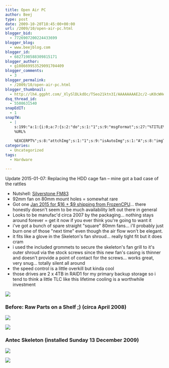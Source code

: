 ```yaml
---
title: Open Air PC
author: Beej
type: post
date: 2009-10-20T18:45:00+00:00
url: /2009/10/open-air-pc.html
blogger_bid:
  - 7726907200224433699
blogger_blog:
  - www.beejblog.com
blogger_id:
  - 6827198588309815171
blogger_author:
  - g108669953529091704409
blogger_comments:
  - 3
blogger_permalink:
  - /2009/10/open-air-pc.html
blogger_thumbnail:
  - http://lh4.ggpht.com/_XlySlDLkdOc/TSeo21ktn3I/AAAAAAAAE2c/2-uK0cWHeYs/DSC03810_thumb%5B2%5D.jpg?imgmax=800
dsq_thread_id:
  - 5508631540
snapEdIT:
  - 1
snapTW:
  - |
    s:199:"a:1:{i:0;a:7:{s:2:"do";s:1:"1";s:9:"msgFormat";s:27:"%TITLE%
    %URL%
    
    %EXCERPT%";s:8:"attchImg";s:1:"1";s:9:"isAutoImg";s:1:"A";s:8:"imgToUse";s:0:"";s:9:"isAutoURL";s:1:"A";s:8:"urlToUse";s:0:"";}}";
categories:
  - Uncategorized
tags:
  - Hardware

---
```

Update 2015-01-07: Replacing the HDD cage fan &#8211; mine got a bad case of the rattles 
      
*   Nutshell: [Silverstone FM83](https://www.google.com/search?q=fm83+fan)
*   92mm fan on 80mm mount holes = somewhat rare
*   Got one [Jan 2015 for $16 + $9 shipping from FrozenCPU](http://www.frozencpu.com/products/6144/fan-313/SilverStone_FM83_92mm_Case_Fan_in_80mm_Mounting_Frame_w_Fan_Controller.html)... there honestly doesn't seem to be much availability left out there in general
*   Looks to be manufac'd circa 2007 by the packaging... nothing stays around forever = get it now if you ever think you're going to want it
*   i've got a bunch of spare straight "square" 80mm fans... i'll probably just burn one of those "next time" even though the air flow won't be elegant.
*   it fits like a glove in the Skeleton's fan shroud... really tight fit but it does cram
*   i used the included grommets to secure the skeleton's fan grill to it's outer shroud via the stock screws since this new fan's casing is thinner and doesn't provide a point of contact for the screws... works great, very snug... totally silent all around
*   the speed control is a little overkill but kinda cool
*   those drives are 2 x 4TB in RAID1 for my primary backup storage so i tend to think a little TLC like this lifetime cooling is a worthwhile investment

![](http://www.BeejBlog.com/wp-content/uploads/2009/10/Snap1.png)

      
### Before: Raw Parts on a Shelf ;) (circa April 2008)
      
[![](http://lh4.ggpht.com/_XlySlDLkdOc/TSeo21ktn3I/AAAAAAAAE2c/2-uK0cWHeYs/DSC03810_thumb%5B2%5D.jpg?imgmax=800)](http://lh3.ggpht.com/_XlySlDLkdOc/TSeo2LtPhcI/AAAAAAAAE2Y/mrB7V9YZN_Q/s1600-h/DSC03810%5B5%5D.jpg)

[![](http://lh4.ggpht.com/_XlySlDLkdOc/TSeo4qzOTJI/AAAAAAAAE2k/hhfDDsftXIg/IMG_5612-2000x1500_thumb%5B2%5D.jpg?imgmax=800)](http://lh3.ggpht.com/_XlySlDLkdOc/TSeo4CtvSNI/AAAAAAAAE2g/Hrg7yYhwaL0/s1600-h/IMG_5612-2000x1500%5B5%5D.jpg)
        
### Antec Skeleton (installed Sunday 13 December 2009)

![](http://lh5.ggpht.com/_XlySlDLkdOc/SuSzQPT4WsI/AAAAAAAAEmM/AensvAFSA48/Antec_Skeleton%5B8%5D.jpg?imgmax=800)

[![](http://lh6.ggpht.com/_XlySlDLkdOc/TSeozl0YkTI/AAAAAAAAE2s/lT6d3eKpxtI/DSCF3253-2816x2112_thumb%5B1%5D.jpg?imgmax=800)](http://lh4.ggpht.com/_XlySlDLkdOc/TSevhvk28WI/AAAAAAAAE2o/Jy-IAy5hqvI/s1600-h/DSCF3253-2816x2112%5B1%5D.jpg)